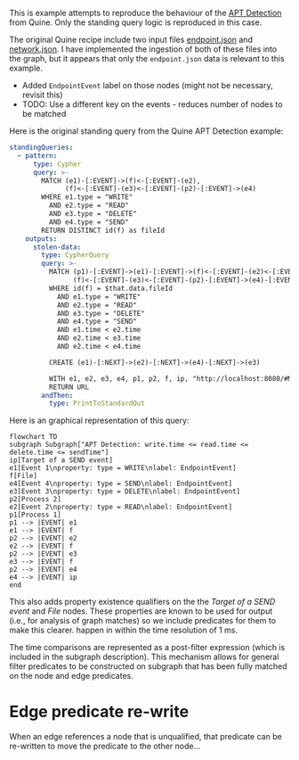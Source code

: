 
This is example attempts to reproduce the behaviour of the [APT Detection](https://quine.io/recipes/apt-detection) from Quine.
Only the standing query logic is reproduced in this case.

The original Quine recipe include two input files [endpoint.json](https://recipes.quine.io/apt-detection/endpoint-json)
and [network.json](https://recipes.quine.io/apt-detection/network-json). 
I have implemented the ingestion of both of these files into the graph, but it appears
that only the `endpoint.json` data is relevant to this example.

- Added `EndpointEvent` label on those nodes (might not be necessary, revisit this)
- TODO: Use a different key on the events - reduces number of nodes to be matched

Here is the original standing query from the Quine APT Detection example:
```yaml
standingQueries:
  - pattern:
      type: Cypher
      query: >-
        MATCH (e1)-[:EVENT]->(f)<-[:EVENT]-(e2), 
              (f)<-[:EVENT]-(e3)<-[:EVENT]-(p2)-[:EVENT]->(e4)
        WHERE e1.type = "WRITE"
          AND e2.type = "READ"
          AND e3.type = "DELETE"
          AND e4.type = "SEND"
        RETURN DISTINCT id(f) as fileId
    outputs:
      stolen-data:
        type: CypherQuery
        query: >-
          MATCH (p1)-[:EVENT]->(e1)-[:EVENT]->(f)<-[:EVENT]-(e2)<-[:EVENT]-(p2), 
                (f)<-[:EVENT]-(e3)<-[:EVENT]-(p2)-[:EVENT]->(e4)-[:EVENT]->(ip)
          WHERE id(f) = $that.data.fileId
            AND e1.type = "WRITE"
            AND e2.type = "READ"
            AND e3.type = "DELETE"
            AND e4.type = "SEND"
            AND e1.time < e2.time
            AND e2.time < e3.time
            AND e2.time < e4.time

          CREATE (e1)-[:NEXT]->(e2)-[:NEXT]->(e4)-[:NEXT]->(e3)

          WITH e1, e2, e3, e4, p1, p2, f, ip, "http://localhost:8080/#MATCH" + text.urlencode(" (e1),(e2),(e3),(e4),(p1),(p2),(f),(ip) WHERE id(p1)='"+strId(p1)+"' AND id(e1)='"+strId(e1)+"' AND id(f)='"+strId(f)+"' AND id(e2)='"+strId(e2)+"' AND id(p2)='"+strId(p2)+"' AND id(e3)='"+strId(e3)+"' AND id(e4)='"+strId(e4)+"' AND id(ip)='"+strId(ip)+"' RETURN e1, e2, e3, e4, p1, p2, f, ip") as URL
          RETURN URL
        andThen:
          type: PrintToStandardOut
```

Here is an graphical representation of this query:
```mermaid
flowchart TD
subgraph Subgraph["APT Detection: write.time <= read.time <= delete.time <= sendTime"]
ip[Target of a SEND event]
e1[Event 1\nproperty: type = WRITE\nlabel: EndpointEvent]
f[File]
e4[Event 4\nproperty: type = SEND\nlabel: EndpointEvent]
e3[Event 3\nproperty: type = DELETE\nlabel: EndpointEvent]
p2[Process 2]
e2[Event 2\nproperty: type = READ\nlabel: EndpointEvent]
p1[Process 1]
p1 --> |EVENT| e1
e1 --> |EVENT| f
p2 --> |EVENT| e2
e2 --> |EVENT| f
p2 --> |EVENT| e3
e3 --> |EVENT| f
p2 --> |EVENT| e4
e4 --> |EVENT| ip
end
```

This also adds property existence qualifiers on the the 
*Target of a SEND event* and *File* nodes. These properties
are known to be used for output (i.e., for analysis of graph matches)
so we include predicates for them to make this clearer.
happen in within the time resolution of 1 ms.

The time comparisons are represented as a post-filter expression
(which is included in the subgraph description).
This mechanism allows for general filter predicates to be constructed
on subgraph that has been fully matched on the node and
edge predicates.

# Edge predicate re-write

When an edge references a node that is unqualified, that predicate can be re-written
to move the predicate to the other node...